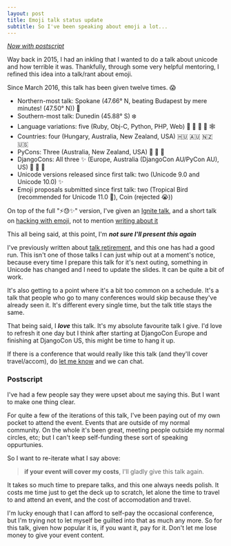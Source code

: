```yaml
---
layout: post
title: Emoji talk status update
subtitle: So I've been speaking about emoji a lot...
---
```


[*Now with postscript*](#postscript)


Way back in 2015, I had an inkling that I wanted to do a talk about unicode and
how terrible it was. Thankfully, through some very helpful mentoring, I refined this idea
into a talk/rant about emoji. 

Since March 2016, this talk has been given twelve times. 😱

 * Northern-most talk: Spokane (47.66° N, beating Budapest by mere minutes! (47.50° N)) 🌲 
 * Southern-most talk: Dunedin (45.88° S) ❄️
 * Language variations: five (Ruby, Obj-C, Python, PHP, Web) 💎 📜 🐍 🐘 🕸
 * Countries: four (Hungary, Australia, New Zealand, USA) 🇭🇺 🇦🇺 🇳🇿 🇺🇸
 * PyCons: Three (Australia, New Zealand, USA) 🐨 🥝 🥓
 * DjangoCons: All three ✨  (Europe, Australia (DjangoCon AU/PyCon AU), US) 🎷 🐍 🌲
 * Unicode versions released since first talk: two (Unicode 9.0 and Unicode 10.0) ✨
 * Emoji proposals submitted since first talk: two (Tropical Bird (recommended for Unicode 11.0 🎉), Coin (rejected 😭))

On top of the full "⚡️😓✨" version, I've given an [Ignite talk](http://www.ignitetalks.io/videos/emoji-are-broken), and a short talk on [hacking with emoji](https://twitter.com/attacus_au/status/835362125967044609), not to mention [writing about it](https://opensource.com/article/17/4/cross-platform-emoji)

This all being said, at this point, I'm ***not sure I'll present this again***

I've previously written about [talk
retirement](http://glasnt.com/blog/2016/06/07/on-talk-retirement.html), and
this one has had a good run. This isn't one of those talks I can just whip out
at a moment's notice, because every time I prepare this talk for it's next
outing, something in Unicode has changed and I need to update the slides. It
can be quite a bit of work. 

It's also getting to a point where it's a bit too common on a schedule. It's a
talk that people who go to many conferences would skip because they've already
seen it. It's different every single time, but the talk title stays the same. 

That being said, I ***love*** this talk. It's my absolute favourite talk I
give. I'd love to refresh it one day but I think after starting at DjangoCon
Europe and finishing at DjangoCon US, this might be time to hang it up. 

If there is a conference that would really like this talk (and they'll cover
travel/accom), do [let me know](mailto:katie@glasnt.com) and we can chat. 

### Postscript

I've had a few people say they were upset about me saying this. But I want to
make one thing clear.

For quite a few of the iterations of this talk, I've been paying out of my own
pocket to attend the event. Events that are outside of my normal community. On
the whole it's been great, meeting people outside my normal circles, etc; but I
can't keep self-funding these sort of speaking oppurtunies. 

So I want to re-iterate what I say above: 

> **if your event will cover my costs**, I'll gladly give this talk again. 

It takes so much time to prepare talks, and this one always needs polish. It
costs me time just to get the deck up to scratch, let alone the time to travel
to and attend an event, and the cost of accomodation and travel. 

I'm lucky enough that I can afford to self-pay the occasional conference, but I'm trying not to let myself be guilted into that as much any more. So for this talk, given how popular it is, if you want it, pay for it. Don't let me lose money to give your event content. 

